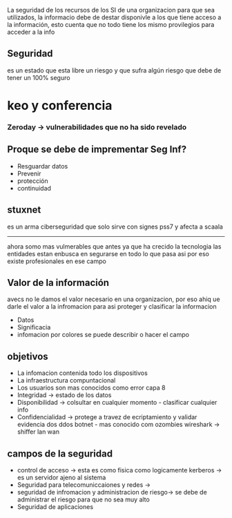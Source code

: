 La seguridad de los recursos de los SI de una organizacion para que sea utilizados, 
la informacio debe de destar disponivle a los que tiene acceso a la información, esto cuenta que no todo tiene los mismo provilegios para acceder a la info
## Seguridad 
es un estado que esta libre un riesgo y que sufra algún riesgo que debe de tener un 100% seguro 

# keo y conferencia

### Zeroday -> vulnerabilidades que no ha sido revelado

## Proque se debe de imprementar Seg Inf?
- Resguardar datos
- Prevenir
- protección
- continuidad 
## stuxnet
es un arma ciberseguridad que solo sirve con signes pss7 y afecta a scaala

-------------------------------
ahora somo mas vulmerables que antes ya que ha crecido la tecnologia
las entidades estan enbusca en segurarse en todo lo que pasa asi por eso existe profesionales en ese campo 
## Valor de la información
avecs no le damos el valor necesario en una organizacion, por eso ahiq ue darle el valor a la infromacion para asi proteger y clasificar la informacion 
- Datos
- Significacia 
- infomacion
por colores se puede describir o hacer el campo 
## objetivos
- La infomacion contenida todo los dispositivos
- La infraestructura compuntacional
- Los usuarios son mas conocidos como error capa 8
- Integridad -> estado de los datos 
- Disponibilidad -> colsultar en cualquier momento - clasificar cualquier info
- Confidencialidad -> protege a travez de ecriptamiento y validar evidencia 
dos
ddos
botnet - mas conocido com ozombies
wireshark -> shiffer
lan 
wan 

## campos de la seguridad
- control de acceso -> esta es como fisica como logicamente kerberos -> es un servidor ajeno al sistema
- Seguridad para telecomuniccaiones y redes -> 
- seguridad de infromacion y administracion de riesgo-> se debe de administrar el riesgo para que no sea muy alto 
- Seguridad de aplicaciones